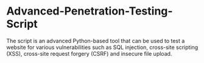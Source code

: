 # Advanced-Penetration-Testing-Script
The script is an advanced Python-based tool that can be used to test a website for various vulnerabilities such as SQL injection, cross-site scripting (XSS), cross-site request forgery (CSRF) and insecure file upload. 
